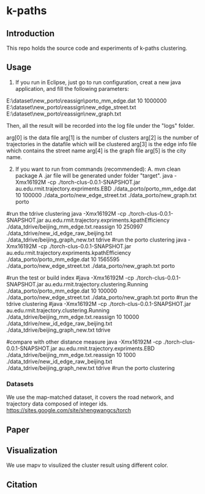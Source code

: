 # k-paths
## Introduction
This repo holds the source code and experiments of k-paths clustering.

## Usage

1. If you run in Eclipse, just go to run configuration, creat a new java application, and fill the following parameters:

E:\dataset\new_porto\reassign\porto_mm_edge.dat 10 1000000 E:\dataset\new_porto\reassign\new_edge_street.txt E:\dataset\new_porto\reassign\new_graph.txt

Then, all the result will be recorded into the log file under the "logs" folder.

arg[0] is the data file
arg[1] is the number of clusters
arg[2] is the number of trajectories in the datafile which will be clustered
arg[3] is the edge info file which contains the street name
arg[4] is the graph file
arg[5] is the city name. 

2. If you want to run from commands (recommended):
A. mvn clean package
A .jar file will be generated under folder "target".
 java -Xmx16192M -cp ./torch-clus-0.0.1-SNAPSHOT.jar au.edu.rmit.trajectory.expriments.EBD ./data_porto/porto_mm_edge.dat 10 100000 ./data_porto/new_edge_street.txt ./data_porto/new_graph.txt porto

 #run the tdrive clustering
 java -Xmx16192M -cp ./torch-clus-0.0.1-SNAPSHOT.jar au.edu.rmit.trajectory.expriments.kpathEfficiency ./data_tdrive/beijing_mm_edge.txt.reassign 10 250997 ./data_tdrive/new_id_edge_raw_beijing.txt ./data_tdrive/beijing_graph_new.txt tdrive
 #run the porto clustering
 java -Xmx16192M -cp ./torch-clus-0.0.1-SNAPSHOT.jar au.edu.rmit.trajectory.expriments.kpathEfficiency ./data_porto/porto_mm_edge.dat 10 1565595 ./data_porto/new_edge_street.txt ./data_porto/new_graph.txt porto
 
 #run the test or build index
 #java -Xmx16192M -cp ./torch-clus-0.0.1-SNAPSHOT.jar au.edu.rmit.trajectory.clustering.Running ./data_porto/porto_mm_edge.dat 10 100000 ./data_porto/new_edge_street.txt ./data_porto/new_graph.txt porto
 #run the tdrive clustering
 #java -Xmx16192M -cp ./torch-clus-0.0.1-SNAPSHOT.jar au.edu.rmit.trajectory.clustering.Running ./data_tdrive/beijing_mm_edge.txt.reassign 10 10000 ./data_tdrive/new_id_edge_raw_beijing.txt ./data_tdrive/beijing_graph_new.txt tdrive
 
 #compare with other distance measure
 java -Xmx16192M -cp ./torch-clus-0.0.1-SNAPSHOT.jar au.edu.rmit.trajectory.expriments.EBD ./data_tdrive/beijing_mm_edge.txt.reassign 10 1000 ./data_tdrive/new_id_edge_raw_beijing.txt ./data_tdrive/beijing_graph_new.txt tdrive
 #run the porto clustering


### Datasets
We use the map-matched dataset, it covers the road network, and trajectory data composed of integer ids.
https://sites.google.com/site/shengwangcs/torch

## Paper


## Visualization
We use mapv to visulized the cluster result using different color.


## Citation

